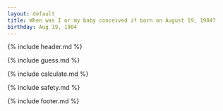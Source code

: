 ```yaml
---
layout: default
title: When was I or my baby conceived if born on August 19, 1904?
birthday: Aug 19, 1904
---
```


{% include header.md %}

{% include guess.md %}

{% include calculate.md %}

{% include safety.md %}

{% include footer.md %}



